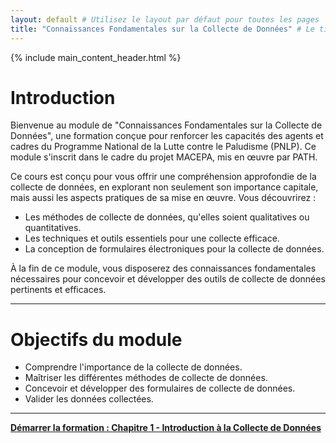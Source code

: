 ```yaml
---
layout: default # Utilisez le layout par défaut pour toutes les pages
title: "Connaissances Fondamentales sur la Collecte de Données" # Le titre de la page affiché dans l'onglet du navigateur
---
```


{% include main_content_header.html %}

<a id="introduction"></a>
# Introduction

Bienvenue au module de "Connaissances Fondamentales sur la Collecte de Données", une formation conçue pour renforcer les capacités des agents et cadres du Programme National de la Lutte contre le Paludisme (PNLP). Ce module s'inscrit dans le cadre du projet MACEPA, mis en œuvre par PATH.

Ce cours est conçu pour vous offrir une compréhension approfondie de la collecte de données, en explorant non seulement son importance capitale, mais aussi les aspects pratiques de sa mise en œuvre. Vous découvrirez :

* Les méthodes de collecte de données, qu'elles soient qualitatives ou quantitatives.
* Les techniques et outils essentiels pour une collecte efficace.
* La conception de formulaires électroniques pour la collecte de données.

À la fin de ce module, vous disposerez des connaissances fondamentales nécessaires pour concevoir et développer des outils de collecte de données pertinents et efficaces.

---

<a id="module-objectives"></a>
# Objectifs du module

* Comprendre l'importance de la collecte de données.
* Maîtriser les différentes méthodes de collecte de données.
* Concevoir et développer des formulaires de collecte de données.
* Valider les données collectées.

---

[**Démarrer la formation : Chapitre 1 - Introduction à la Collecte de Données**](chapitres/chapitre-1-collecte-donnees.md)